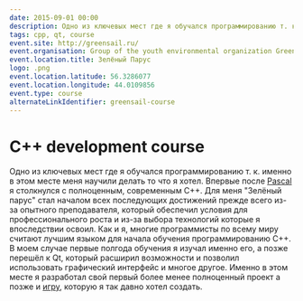 ```yaml
---
date: 2015-09-01 00:00
description: Одно из ключевых мест где я обучался программированию т. к. именно в этом месте меня научили делать то что я хотел. Впервые после Pascal я столкнулся с полноценным, современным C++.
tags: cpp, qt, course
event.site: http://greensail.ru/
event.organisation: Group of the youth environmental organization Green Sail
event.location.title: Зелёный Парус
logo: .png
event.location.latitude: 56.3286077
event.location.longitude: 44.0109856
event.type: course
alternateLinkIdentifier: greensail-course
---
```

# C++ development course

Одно из ключевых мест где я обучался программированию т. к. именно в этом месте меня научили делать то что я хотел. Впервые после [Pascal](https://coolone.ru/events/pascal-delphi-course/) я столкнулся с полноценным, современным C++.
Для меня "Зелёный парус" стал началом всех последующих достижений прежде всего из-за опытного преподавателя, который обеспечил условия для профессионального роста и из-за выбора технологий которые я впоследствии освоил. 
Как и я, многие программисты по всему миру считают лучшим языком для начала обучения программированию C++. В моем случае первые полгода обучения я изучал именно его, а позже перешёл к Qt, который расширил возможности и позволил использовать графический интерфейс и многое другое.
Именно в этом месте я разработал свой первый более менее полноценный проект а позже и [игру](https://coolone.ru/projects/sword-battle/), которую я так давно хотел создать.
